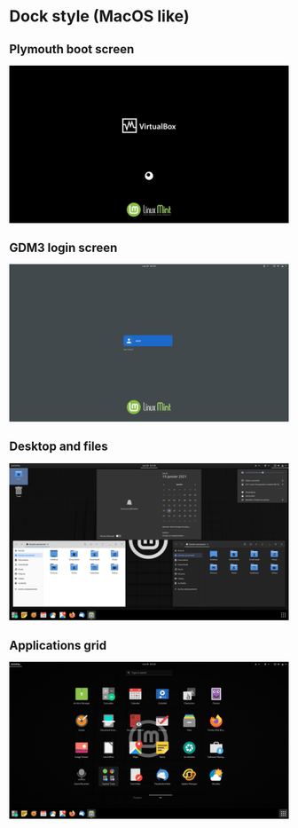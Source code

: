 # Dock style (MacOS like)

## Plymouth boot screen
![Plymouth boot screen](../img/1_boot.png)

## GDM3 login screen
![GDM3 login screen](../img/2_gdm3.png)

## Desktop and files
![Gnome-shell desktop](../img/3_desktop_dock.png)

## Applications grid
![Gnome-shell app grid](../img/4_appsgrid_dock.png)
